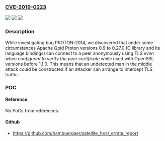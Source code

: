 ### [CVE-2019-0223](https://cve.mitre.org/cgi-bin/cvename.cgi?name=CVE-2019-0223)
![](https://img.shields.io/static/v1?label=Product&message=Apache%20Qpid%20Proton&color=blue)
![](https://img.shields.io/static/v1?label=Version&message=n%2Fa&color=blue)
![](https://img.shields.io/static/v1?label=Vulnerability&message=Man-in-the-middle%20Attack&color=brighgreen)

### Description

While investigating bug PROTON-2014, we discovered that under some circumstances Apache Qpid Proton versions 0.9 to 0.27.0 (C library and its language bindings) can connect to a peer anonymously using TLS *even when configured to verify the peer certificate* while used with OpenSSL versions before 1.1.0. This means that an undetected man in the middle attack could be constructed if an attacker can arrange to intercept TLS traffic.

### POC

#### Reference
No PoCs from references.

#### Github
- https://github.com/hambuergaer/satellite_host_errata_report

